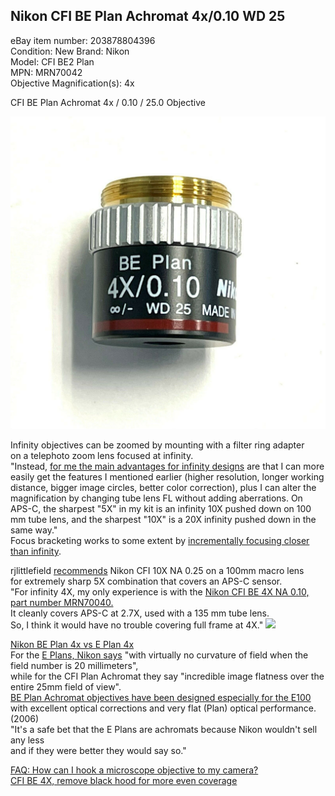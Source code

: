 ## Nikon CFI BE Plan Achromat 4x/0.10 WD 25
eBay item number: 203878804396  
Condition: New
Brand: Nikon  
Model:	CFI BE2 Plan  
MPN:  MRN70042  
Objective Magnification(s):  4x

CFI BE Plan Achromat 4x / 0.10 / 25.0 Objective

![](front.jpg)  

Infinity objectives can be zoomed by mounting with a filter ring adapter  
on a telephoto zoom lens focused at infinity.  
"Instead, [for me the main advantages for infinity designs](https://www.photomacrography.net/forum/viewtopic.php?p=277496#p277496) are that I can more easily get the features I mentioned earlier (higher resolution, longer working distance, bigger image circles, better color correction), plus I can alter the magnification by changing tube lens FL without adding aberrations. On APS-C, the sharpest "5X" in my kit is an infinity 10X pushed down on 100 mm tube lens, and the sharpest "10X" is a 20X infinity pushed down in the same way."  
Focus bracketing works to some extent by [incrementally focusing closer than infinity](https://www.photomacrography.net/forum/viewtopic.php?f=8&t=14569).  

rjlittlefield [recommends](https://www.photomacrography.net/forum/viewtopic.php?p=283115#p283115) Nikon CFI 10X NA 0.25 on a 100mm macro lens  
for extremely sharp 5X combination that covers an APS-C sensor.  
"For infinity 4X, my only experience is with the [Nikon CFI BE 4X NA 0.10, part number MRN70040.](https://www.photomacrography.net/forum/viewtopic.php?p=272258#p272258)  
 It cleanly covers APS-C at 2.7X, used with a 135 mm tube lens.  
 So, I think it would have no trouble covering full frame at 4X."
[![](http://janrik.net/MiscSubj/2012/LensTests20120129/NikonBEPlanAchromatOverview.jpg)](https://www.photomacrography.net/forum/viewtopic.php?p=101380#p101380)  


[Nikon BE Plan 4x vs E Plan 4x](https://www.photomacrography.net/forum/viewtopic.php?p=146776)  
 For the [E Plans, Nikon says](https://www.microscope.healthcare.nikon.com/products/optics/cfi-e-plan-achromat-series) "with virtually no curvature of field when the field number is 20 millimeters",  
while for the CFI Plan Achromat they say "incredible image flatness over the entire 25mm field of view".  
[BE Plan Achromat objectives have been designed especially for the E100](https://www.microscope.healthcare.nikon.com/about/news/nikon-introduces-the-eclipse-e100-infinity-corrected-educational-microscope)  
with excellent optical corrections and very flat (Plan) optical performance. (2006)  
"It's a safe bet that the E Plans are achromats because Nikon wouldn't sell any less  
 and if they were better they would say so."  

[FAQ: How can I hook a microscope objective to my camera?](https://www.photomacrography.net/forum/viewtopic.php?f=29&t=12147&p=138270&hilit=be+plan+4x#p138270)  
[CFI BE 4X, remove black hood for more even coverage](https://www.photomacrography.net/forum/viewtopic.php?f=8&t=18182)  
